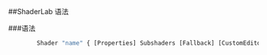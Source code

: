 ##ShaderLab 语法

###语法

```javascript
        Shader "name" { [Properties] Subshaders [Fallback] [CustomEditor] }
```